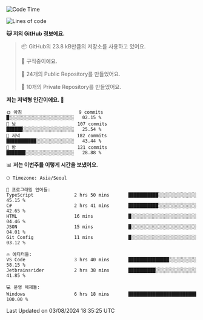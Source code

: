   <!--START_SECTION:waka-->
![Code Time](http://img.shields.io/badge/Code%20Time-744%20hrs%2055%20mins-blue)

![Lines of code](https://img.shields.io/badge/%EC%A0%80%EB%8A%94%20%EC%97%AC%ED%83%9C%EA%B9%8C%EC%A7%80%20-400.0%20thousand%20%EC%A4%84%EC%9D%98%20%EC%BD%94%EB%93%9C%EB%A5%BC%20%EC%9E%91%EC%84%B1%ED%96%88%EC%96%B4%EC%9A%94.-blue)

**🐱 저의 GitHub 정보에요.** 

> 📦 GitHub의 23.8 kB만큼의 저장소를 사용하고 있어요. 
 > 
> 💼 구직중이에요.
 > 
> 📜 24개의 Public Repository를 만들었어요. 
 > 
> 🔑 10개의 Private Repository를 만들었어요. 
 > 
**저는 저녁형 인간이에요. 🦉** 

```text
🌞 아침                     9 commits           █░░░░░░░░░░░░░░░░░░░░░░░░   02.15 % 
🌆 낮　                     107 commits         ██████░░░░░░░░░░░░░░░░░░░   25.54 % 
🌃 저녁                     182 commits         ███████████░░░░░░░░░░░░░░   43.44 % 
🌙 밤　                     121 commits         ███████░░░░░░░░░░░░░░░░░░   28.88 % 
```


📊 **저는 이번주를 이렇게 시간을 보냈어요.** 

```text
🕑︎ Timezone: Asia/Seoul

💬 프로그래밍 언어들: 
TypeScript               2 hrs 50 mins       ███████████░░░░░░░░░░░░░░   45.15 % 
C#                       2 hrs 41 mins       ███████████░░░░░░░░░░░░░░   42.65 % 
HTML                     16 mins             █░░░░░░░░░░░░░░░░░░░░░░░░   04.46 % 
JSON                     15 mins             █░░░░░░░░░░░░░░░░░░░░░░░░   04.01 % 
Git Config               11 mins             █░░░░░░░░░░░░░░░░░░░░░░░░   03.12 % 

🔥 에디터들: 
VS Code                  3 hrs 40 mins       ███████████████░░░░░░░░░░   58.15 % 
Jetbrainsrider           2 hrs 38 mins       ██████████░░░░░░░░░░░░░░░   41.85 % 

💻 운영 체제들: 
Windows                  6 hrs 18 mins       █████████████████████████   100.00 % 
```


 Last Updated on 03/08/2024 18:35:25 UTC
<!--END_SECTION:waka-->
